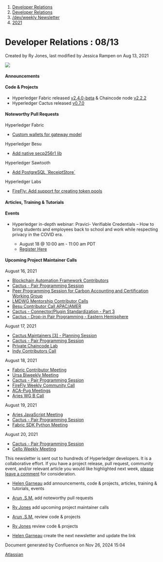 1. [Developer Relations](index.html)
2. [Developer Relations](Developer-Relations_17170434.html)
3. [/dev/weekly Newsletter](17170445.html)
4. [2021](2021_17170692.html)

# Developer Relations : 08/13

Created by Ry Jones, last modified by Jessica Rampen on Aug 13, 2021

![](https://ci5.googleusercontent.com/proxy/MJRSjrctXlb1mME2ABG2bmd6USk_RV1YmMN0IwFTnq8glRSRbLJzh0V5qUIcbOChuHya5NG1I-cT70b6ZaNTwaC4J2E-Hor9uTjrWSCVp0WrYWhNGdQijGkZSxz12C7yGsn43fvqFawLiKE7nw4n6PQZUTM-2lhEnVsqkeEMBLe23PvT=s0-d-e1-ft#http://image.email.thelinuxfoundation.org/lib/fe37157075640475711c73/m/2/0f181714-03b7-4174-9914-2c73127fde89.png)

#### Announcements

#### Code &amp; Projects

- Hyperledger Fabric released [v2.4.0-beta](https://github.com/hyperledger/fabric/releases/tag/v2.4.0-beta) &amp; Chaincode node [v2.2.2](https://github.com/hyperledger/fabric-chaincode-node/releases/tag/v2.2.2)
- Hyperledger Cactus released [v0.7.0](https://github.com/hyperledger/cactus/releases/tag/v0.7.0)

#### Noteworthy Pull Requests

Hyperledger Fabric

- [Custom wallets for gateway model](https://github.com/hyperledger/fabric-sdk-go/pull/185)

Hyperledger Besu

- [Add native secp256r1 lib](https://github.com/hyperledger/besu/pull/2630)

Hyperledger Sawtooth

- [Add PostgreSQL \`ReceiptStore\`](https://github.com/hyperledger/sawtooth-lib/pull/79)

Hyperledger Labs

- [FireFly: Add support for creating token pools](https://github.com/hyperledger-labs/firefly/pull/154)

#### Articles, Training &amp; Tutorials

#### Events

- Hyperledger in-depth webinar: Pravici- Verifiable Credentials – How to bring students and employees back to school and work while respecting privacy in the COVID era.
  
  - August 18 @ 10:00 am - 11:00 am PDT
  - [Register Here](http://bit.ly/3dy3LJu)

#### Upcoming Project Maintainer Calls

August 16, 2021

- [Blockchain Automation Framework Contributors](https://lists.hyperledger.org/g/labs/viewevent?repeatid=31086&eventid=1211894&calstart=2021-08-16)
- [Cactus - Pair Programming Session](https://lists.hyperledger.org/g/cactus/viewevent?repeatid=35080&eventid=1238587&calstart=2021-08-16)
- [Peer Programming Session for Carbon Accounting and Certification Working Group](https://lists.hyperledger.org/g/climate-sig/viewevent?repeatid=31581&eventid=1211898&calstart=2021-08-16)
- [LMDWG Mentorship Contributor Calls](https://lists.hyperledger.org/g/learning-materials-development-wg/viewevent?repeatid=37844&eventid=1212739&calstart=2021-08-16)
- [Besu Contributor Call APAC/AMER](https://lists.hyperledger.org/g/besu/viewevent?repeatid=22224&eventid=1211795&calstart=2021-08-16)
- [Cactus - Connector/Plugin Standardization - Part 3](https://lists.hyperledger.org/g/cactus/viewevent?eventid=1238590&calstart=2021-08-16)
- [Cactus - Drop-in Pair Programming - Eastern Hemisphere](https://lists.hyperledger.org/g/cactus/viewevent?repeatid=36541&eventid=1212709&calstart=2021-08-16)

August 17, 2021

- [Cactus Maintainers \[3\] - Planning Session](https://lists.hyperledger.org/g/cactus/viewevent?repeatid=36252&eventid=1119686&calstart=2021-08-17)
- [Cactus - Pair Programming Session](https://lists.hyperledger.org/g/cactus/viewevent?repeatid=35080&eventid=1238588&calstart=2021-08-17)
- [Private Chaincode Lab](https://lists.hyperledger.org/g/fabric/viewevent?repeatid=22096&eventid=1209683&calstart=2021-08-17)
- [Indy Contributors Call](https://lists.hyperledger.org/g/indy/viewevent?repeatid=13838&eventid=1212406&calstart=2021-08-17)

August 18, 2021

- [Fabric Contributor Meeting](https://lists.hyperledger.org/g/fabric/viewevent?repeatid=24800&eventid=1209686&calstart=2021-08-18)
- [Ursa Biweekly Meeting](https://lists.hyperledger.org/g/ursa/viewevent?repeatid=22155&eventid=1213898&calstart=2021-08-18)
- [Cactus - Pair Programming Session](https://lists.hyperledger.org/g/cactus/viewevent?repeatid=35080&eventid=1238589&calstart=2021-08-18)
- [FireFly Weekly Community Call](https://lists.hyperledger.org/g/labs/viewevent?repeatid=37912&eventid=1242852&calstart=2021-08-18)
- [ACA-Pug Meetings](https://lists.hyperledger.org/g/aries/viewevent?repeatid=23839&eventid=1208665&calstart=2021-08-18)
- [Aries WG B Call](https://lists.hyperledger.org/g/aries/viewevent?repeatid=21922&eventid=1208657&calstart=2021-08-18)

August 19, 2021

- [Aries JavaScript Meeting](https://lists.hyperledger.org/g/aries/viewevent?repeatid=35824&eventid=1208661&calstart=2021-08-19)
- [Cactus - Pair Programming Session](https://lists.hyperledger.org/g/cactus/viewevent?repeatid=35080&eventid=1238591&calstart=2021-08-19)
- [Fabric SDK Python Meeting](https://lists.hyperledger.org/g/fabric/viewevent?repeatid=23592&eventid=1209689&calstart=2021-08-19)

August 20, 2021

- [Cactus - Pair Programming Session](https://lists.hyperledger.org/g/cactus/viewevent?repeatid=35080&eventid=1238592&calstart=2021-08-20)
- [Cello Weekly Meeting](https://lists.hyperledger.org/g/cello/viewevent?repeatid=20636&eventid=1215565&calstart=2021-08-20)

This newsletter is sent out to hundreds of Hyperledger developers. It is a collaborative effort. If you have a project release, pull request, community event, and/or relevant article you would like highlighted next week, [please leave a comment](https://lf-hyperledger.atlassian.net/wiki/pages/viewpage.action?pageId=17171139) for consideration.

- [Helen Garneau](https://lf-hyperledger.atlassian.net/wiki/people/60da2fc7285656006a667081?ref=confluence) add announcements, code &amp; projects, articles, training &amp; tutorials, events
- [Arun .S.M.](https://lf-hyperledger.atlassian.net/wiki/people/621a0e5097d313006ba7386a?ref=confluence) add noteworthy pull requests
  
- [Ry Jones](https://lf-hyperledger.atlassian.net/wiki/people/557058:078cecfc-fb17-4d9a-8759-b5b74efa6850?ref=confluence) add upcoming project maintainer calls
- [Arun .S.M.](https://lf-hyperledger.atlassian.net/wiki/people/621a0e5097d313006ba7386a?ref=confluence) review code &amp; projects
- [Ry Jones](https://lf-hyperledger.atlassian.net/wiki/people/557058:078cecfc-fb17-4d9a-8759-b5b74efa6850?ref=confluence) review code &amp; projects
- [Helen Garneau](https://lf-hyperledger.atlassian.net/wiki/people/60da2fc7285656006a667081?ref=confluence) create the next newsletter and update the link

Document generated by Confluence on Nov 26, 2024 15:04

[Atlassian](http://www.atlassian.com/)
